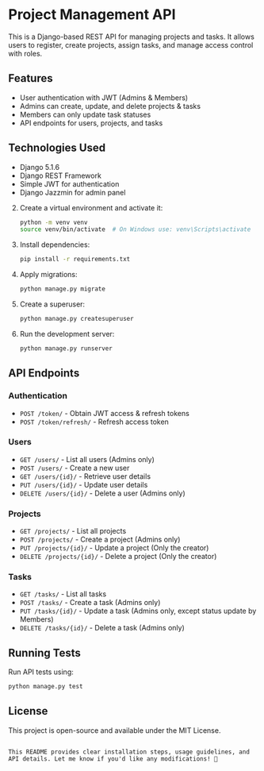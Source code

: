 # Project Management API

This is a Django-based REST API for managing projects and tasks. It allows users to register, create projects, assign tasks, and manage access control with roles.

## Features

- User authentication with JWT (Admins & Members)
- Admins can create, update, and delete projects & tasks
- Members can only update task statuses
- API endpoints for users, projects, and tasks

## Technologies Used

- Django 5.1.6
- Django REST Framework
- Simple JWT for authentication
- Django Jazzmin for admin panel

2. Create a virtual environment and activate it:
   ```sh
   python -m venv venv
   source venv/bin/activate  # On Windows use: venv\Scripts\activate
   ```

3. Install dependencies:
   ```sh
   pip install -r requirements.txt
   ```

4. Apply migrations:
   ```sh
   python manage.py migrate
   ```

5. Create a superuser:
   ```sh
   python manage.py createsuperuser
   ```

6. Run the development server:
   ```sh
   python manage.py runserver
   ```

## API Endpoints

### Authentication
- `POST /token/` - Obtain JWT access & refresh tokens
- `POST /token/refresh/` - Refresh access token

### Users
- `GET /users/` - List all users (Admins only)
- `POST /users/` - Create a new user
- `GET /users/{id}/` - Retrieve user details
- `PUT /users/{id}/` - Update user details
- `DELETE /users/{id}/` - Delete a user (Admins only)

### Projects
- `GET /projects/` - List all projects
- `POST /projects/` - Create a project (Admins only)
- `PUT /projects/{id}/` - Update a project (Only the creator)
- `DELETE /projects/{id}/` - Delete a project (Only the creator)

### Tasks
- `GET /tasks/` - List all tasks
- `POST /tasks/` - Create a task (Admins only)
- `PUT /tasks/{id}/` - Update a task (Admins only, except status update by Members)
- `DELETE /tasks/{id}/` - Delete a task (Admins only)

## Running Tests
Run API tests using:
```sh
python manage.py test
```

## License
This project is open-source and available under the MIT License.
```

This README provides clear installation steps, usage guidelines, and API details. Let me know if you'd like any modifications! 🚀
